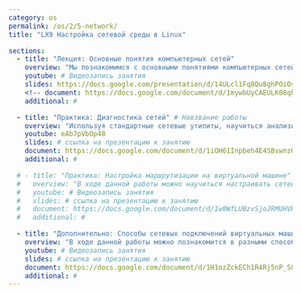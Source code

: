 ```yaml
---
category: os
permalink: /os/2/5-network/
title: "LX9 Настройка сетевой среды в Linux"

sections:
  - title: "Лекция: Основные понятия компьютерных сетей"
    overview: "Мы познакомимся с основными понятиями компьютерных сетей, принципами адресации и маршрутизации в них, основными сетевыми протоколами. Эта лекция - не детальное погружение, а скорее краткий ликбез или напоминание об основных понятиях."
    youtube: # Видеозапись занятия
    slides: https://docs.google.com/presentation/d/14ULcl1Fq8Qu8ghPOiOs_LIHBQz6Wgy2p6jyzZhE1LRU/edit?usp=sharing # ссылка на презентацию к занятию
    <!-- document: https://docs.google.com/document/d/1mywbUyCAEULK08qhrIzVO2j4w89MoawjnCeRPKcXDKk/edit?usp=sharing # ссылка на методические указания -->
    additional: # 

  - title: "Практика: Диагностика сетей" # Навзвание работы
    overview: "Используя стандартные сетевые утилиты, научиться анализировать конфигурацию сети, получить свой IP-адрес, просмотреть и при необходи­мости подключить общие ресурсы, определить причину возможных неполадок, также получить информацию об использовании портов и т.д."
    youtube: eAb7pVbOp48
    slides: # ссылка на презентацию к занятию
    document: https://docs.google.com/document/d/1iOH61Inpbeh4E4SBvwnzQycFW0Zm6AjLP6LQ-7l7wR0/edit?usp=sharing # ссылка на методические указания
    additional: # 

  # - title: "Практика: Настройка маршрутизации на виртуальной машине" # Навзвание работы
  #   overview: "В ходе данной работы можно научиться настраивать сетевые параметры на виртуальных машинах для обеспечения совместной работы, в том числе в физической сети." # Пояснительный текст
  #   youtube: # Видеозапись занятия
  #   slides: # ссылка на презентацию к занятию
  #   document: https://docs.google.com/document/d/1w0WfLUBzvSjoJRMUHVKYC2QWs81BXWPNnHKDEg_Ctrc/edit?usp=sharing # ссылка на методические указания
  #   additional: # 

  - title: "Дополнительно: Способы сетевых подключений виртуальных машин" # Навзвание работы
    overview: "В ходе данной работы можно познакомится в разными способами подключения виртуальной машины по сети к хостовой машине и к физической сети." # Пояснительный текст
    youtube: # Видеозапись занятия
    slides: # ссылка на презентацию к занятию
    document: https://docs.google.com/document/d/1H1ozZckECh1R4Rj5nP_S8urGUUyRfL-NSHBC_Rn9fvw/edit?usp=sharing # ссылка на методические указания
    additional: # 
---
```


